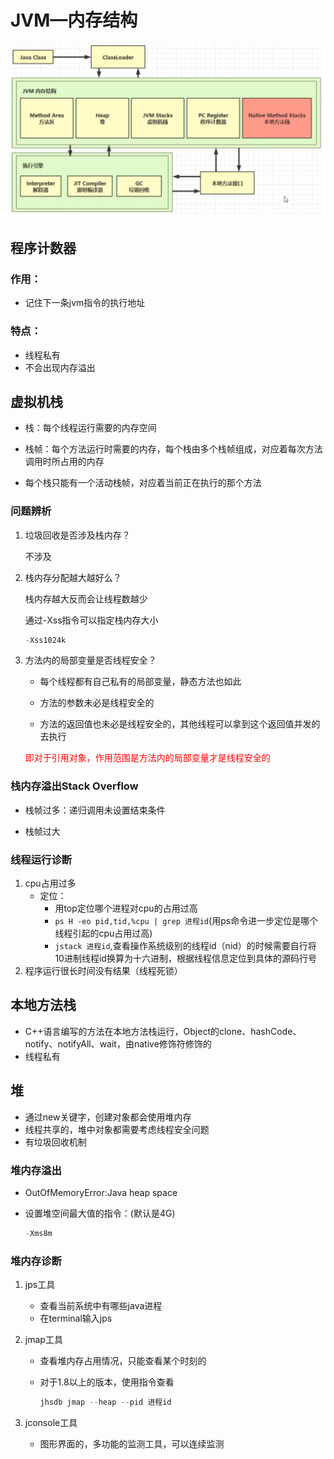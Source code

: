 # JVM—内存结构

![img](JVM概述.assets/20200608150440.png)

## 程序计数器

### 作用：

- 记住下一条jvm指令的执行地址

### 特点：

- 线程私有
- 不会出现内存溢出

## 虚拟机栈

- 栈：每个线程运行需要的内存空间

- 栈帧：每个方法运行时需要的内存，每个栈由多个栈帧组成，对应着每次方法调用时所占用的内存
- 每个栈只能有一个活动栈帧，对应着当前正在执行的那个方法

### 问题辨析

1. 垃圾回收是否涉及栈内存？

   不涉及

2. 栈内存分配越大越好么？

   栈内存越大反而会让线程数越少

   通过-Xss指令可以指定栈内存大小

   ```java
   -Xss1024k
   ```

3. 方法内的局部变量是否线程安全？

   - 每个线程都有自己私有的局部变量，静态方法也如此

   - 方法的参数未必是线程安全的

   - 方法的返回值也未必是线程安全的，其他线程可以拿到这个返回值并发的去执行

   <font color='red'>即对于引用对象，作用范围是方法内的局部变量才是线程安全的</font>

### 栈内存溢出Stack Overflow

- 栈帧过多：递归调用未设置结束条件

- 栈帧过大

### 线程运行诊断

1. cpu占用过多
   - 定位：
     - 用top定位哪个进程对cpu的占用过高
     - `ps H -eo pid,tid,%cpu | grep 进程id`(用ps命令进一步定位是哪个线程引起的cpu占用过高)
     - `jstack 进程id`,查看操作系统级别的线程id（nid）的时候需要自行将10进制线程id换算为十六进制，根据线程信息定位到具体的源码行号
2. 程序运行很长时间没有结果（线程死锁）

## 本地方法栈

- C++语言编写的方法在本地方法栈运行，Object的clone、hashCode、notify、notifyAll、wait，由native修饰符修饰的
- 线程私有

## 堆

- 通过new关键字，创建对象都会使用堆内存
- 线程共享的，堆中对象都需要考虑线程安全问题
- 有垃圾回收机制

### 堆内存溢出

- OutOfMemoryError:Java heap space

- 设置堆空间最大值的指令：(默认是4G)

  ```java
  -Xms8m
  ```

### 堆内存诊断

1. jps工具

   - 查看当前系统中有哪些java进程
   - 在terminal输入jps

2. jmap工具

   - 查看堆内存占用情况，只能查看某个时刻的

   - 对于1.8以上的版本，使用指令查看

     ```java
     jhsdb jmap --heap --pid 进程id
     ```

3. jconsole工具

   - 图形界面的，多功能的监测工具，可以连续监测

